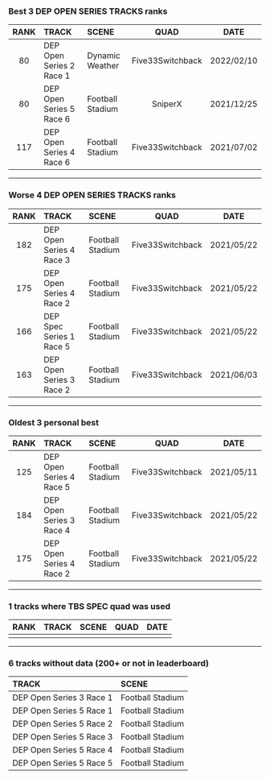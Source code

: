 ### Best 3 DEP OPEN SERIES TRACKS ranks
|RANK|TRACK|SCENE|QUAD|DATE|
|:---:|:---|:---|:---:|:---:|
|80|DEP Open Series 2 Race 1|Dynamic Weather|Five33Switchback|2022/02/10|
|80|DEP Open Series 5 Race 6|Football Stadium|SniperX|2021/12/25|
|117|DEP Open Series 4 Race 6|Football Stadium|Five33Switchback|2021/07/02|
---
### Worse 4 DEP OPEN SERIES TRACKS ranks
|RANK|TRACK|SCENE|QUAD|DATE|
|:---:|:---|:---|:---:|:---:|
|182|DEP Open Series 4 Race 3|Football Stadium|Five33Switchback|2021/05/22|
|175|DEP Open Series 4 Race 2|Football Stadium|Five33Switchback|2021/05/22|
|166|DEP Spec Series 1 Race 5|Football Stadium|Five33Switchback|2021/05/22|
|163|DEP Open Series 3 Race 2|Football Stadium|Five33Switchback|2021/06/03|
---
### Oldest 3 personal best
|RANK|TRACK|SCENE|QUAD|DATE|
|:---:|:---|:---|:---:|:---:|
|125|DEP Open Series 4 Race 5|Football Stadium|Five33Switchback|2021/05/11|
|184|DEP Open Series 3 Race 4|Football Stadium|Five33Switchback|2021/05/22|
|175|DEP Open Series 4 Race 2|Football Stadium|Five33Switchback|2021/05/22|
---
### 1 tracks where TBS SPEC quad was used
|RANK|TRACK|SCENE|QUAD|DATE|
|:---:|:---|:---|:---:|:---:|
||||||
---
### 6 tracks without data (200+ or not in leaderboard)
|TRACK|SCENE|
|:---|:---|
|DEP Open Series 3 Race 1|Football Stadium|
|DEP Open Series 5 Race 1|Football Stadium|
|DEP Open Series 5 Race 2|Football Stadium|
|DEP Open Series 5 Race 3|Football Stadium|
|DEP Open Series 5 Race 4|Football Stadium|
|DEP Open Series 5 Race 5|Football Stadium|
